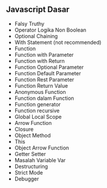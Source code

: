 ## Javascript Dasar

- Falsy Truthy
- Operator Logika Non Boolean
- Optional Chaining
- With Statement (not recommended)
- Function
- Function with Parameter
- Function with Return
- Function Optional Parameter
- Function Default Parameter
- Function Rest Parameter
- Function Return Value
- Anonymous Function
- Function dalam Function
- Function generator
- Function recursive
- Global Local Scope
- Arrow Function
- Closure
- Object Method
- This
- Object Arrow Function
- Getter Setter
- Masalah Variable Var
- Destructuring
- Strict Mode
- Debugger
